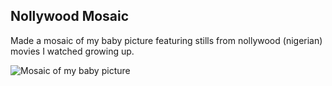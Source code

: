 ## Nollywood Mosaic

Made a mosaic of my baby picture featuring stills from nollywood (nigerian) movies I watched growing up.

![Mosaic of my baby picture](../imgs/mosaic.gif)
